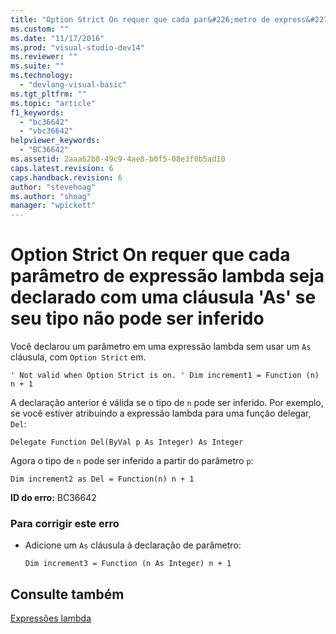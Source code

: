 ```yaml
---
title: "Option Strict On requer que cada par&#226;metro de express&#227;o lambda seja declarado com uma cl&#225;usula &#39;As&#39; se seu tipo n&#227;o pode ser inferido | Microsoft Docs"
ms.custom: ""
ms.date: "11/17/2016"
ms.prod: "visual-studio-dev14"
ms.reviewer: ""
ms.suite: ""
ms.technology: 
  - "devlang-visual-basic"
ms.tgt_pltfrm: ""
ms.topic: "article"
f1_keywords: 
  - "bc36642"
  - "vbc36642"
helpviewer_keywords: 
  - "BC36642"
ms.assetid: 2aaa62b8-49c9-4ae8-b0f5-08e3f0b5ad10
caps.latest.revision: 6
caps.handback.revision: 6
author: "stevehoag"
ms.author: "shoag"
manager: "wpickett"
---
```

# Option Strict On requer que cada par&#226;metro de express&#227;o lambda seja declarado com uma cl&#225;usula &#39;As&#39; se seu tipo n&#227;o pode ser inferido
Você declarou um parâmetro em uma expressão lambda sem usar um `As` cláusula, com `Option Strict` em.  
  
```  
' Not valid when Option Strict is on. ' Dim increment1 = Function (n) n + 1  
```  
  
 A declaração anterior é válida se o tipo de `n` pode ser inferido. Por exemplo, se você estiver atribuindo a expressão lambda para uma função delegar, `Del`:  
  
```  
Delegate Function Del(ByVal p As Integer) As Integer  
```  
  
 Agora o tipo de `n` pode ser inferido a partir do parâmetro `p`:  
  
```  
Dim increment2 as Del = Function(n) n + 1  
```  
  
 **ID do erro:** BC36642  
  
### Para corrigir este erro  
  
-   Adicione um `As` cláusula à declaração de parâmetro:  
  
    ```  
    Dim increment3 = Function (n As Integer) n + 1  
    ```  
  
## Consulte também  
 [Expressões lambda](../../visual-basic/programming-guide/language-features/procedures/lambda-expressions.md)